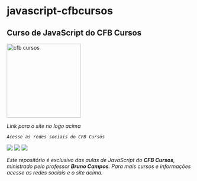 # javascript-cfbcursos
 ## Curso de JavaScript do CFB Cursos
 <a href="http://cfbcursos.com.br/" target="_blank"><img src="http://cfbcursos.com.br/wp-content/uploads/2017/08/LOGO3-CFB-SITE-450x155.png" alt="cfb cursos"  width="200"></a>
 <p><em>Link para o site no logo acima</p>
 
 
    Acesse as redes sociais do CFB Cursos
<a href="https://www.instagram.com/cfbcursos/?hl=pt-br" target="_blank"><img src="https://img.shields.io/badge/-Instagram-%23E4405F?style=for-the-badge&logo=instagram&logoColor=white"></a>
<a href="https://www.youtube.com/c/cfbcursos/featured" target="_blank"><img src="https://img.shields.io/badge/YouTube-FF0000?style=for-the-badge&logo=youtube&logoColor=white"></a>
<a href="https://www.facebook.com/canalfessorbruno" target="_blank"><img src="https://img.shields.io/badge/Facebook-1877F2?style=for-the-badge&logo=facebook&logoColor=white"></a>

Este repositório é exclusivo das aulas de JavaScript do ***CFB Cursos***, ministrado pelo professor ***Bruno Campos***. Para mais cursos e informações acesse as redes sociais e o site acima. 
